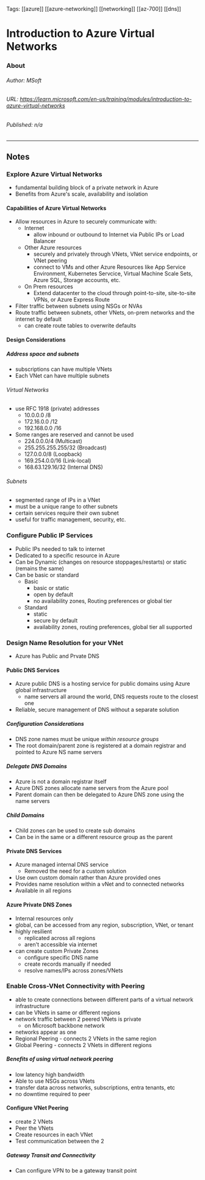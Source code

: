 Tags: [[azure]] [[azure-networking]] [[networking]] [[az-700]] [[dns]]

# Introduction to Azure Virtual Networks
### About
###### Author: *MSoft*
###### URL: *https://learn.microsoft.com/en-us/training/modules/introduction-to-azure-virtual-networks*
###### Published: *n/a*
-------------------------------------------------------------------
## Notes
### Explore Azure Virtual Networks
- fundamental building block of a private network in Azure
- Benefits from Azure's scale, availability and isolation
#### Capabilities of Azure Virtual Networks
- Allow resources in Azure to securely communicate with:
	- Internet
		- allow inbound or outbound to Internet via Public IPs or Load Balancer
	- Other Azure resources
		- securely and privately through VNets, VNet service endpoints, or VNet peering
		- connect to VMs and other Azure Resources like App Service Environment, Kubernetes Servcice, Virtual Machine Scale Sets, Azure SQL, Storage accounts, etc.
	- On Prem resources
		- Extend datacenter to the cloud through point-to-site, site-to-site VPNs, or Azure Express Route
- Filter traffic between subnets using NSGs or NVAs
- Route traffic between subnets, other VNets, on-prem networks and the internet by default
	- can create route tables to overwrite defaults
#### Design Considerations
##### Address space and subnets
- subscriptions can have multiple VNets
- Each VNet can have multiple subnets
###### Virtual Networks
- use RFC 1918 (private) addresses
	- 10.0.0.0 /8
	- 172.16.0.0 /12
	- 192.168.0.0 /16
- Some ranges are reserved and cannot be used
	- 224.0.0.0/4 (Multicast)
	- 255.255.255.255/32 (Broadcast)
	- 127.0.0.0/8 (Loopback)
	- 169.254.0.0/16 (Link-local)
	- 168.63.129.16/32 (Internal DNS)
###### Subnets 
- segmented range of IPs in a VNet
- must be a unique range to other subnets
- certain services require their own subnet
- useful for traffic management, security, etc.

### Configure Public IP Services
- Public IPs needed to talk to internet
- Dedicated to a specific resource in Azure
- Can be Dynamic (changes on resource stoppages/restarts) or static (remains the same)
- Can be basic or standard
	- Basic
		- basic or static
		- open by default
		- no availability zones, Routing preferences or global tier
	- Standard
		- static
		- secure by default
		- availability zones, routing preferences, global tier all supported
### Design Name Resolution for your VNet
- Azure has Public and Prvate DNS
#### Public DNS Services
- Azure public DNS is a hosting service for public domains using Azure global infrastructure
	- name servers all around the world, DNS requests route to the closest one
- Reliable, secure management of DNS without a separate solution
##### Configuration Considerations
- DNS zone names must be unique *within resource groups*
- The root domain/parent zone is registered at a domain registrar and pointed to Azure NS name servers
##### Delegate DNS Domains
- Azure is not a domain registrar itself
- Azure DNS zones allocate name servers from the Azure pool
- Parent domain can then be delegated to Azure DNS zone using the name servers
##### Child Domains
- Child zones can be used to create sub domains
- Can be in the same or a different resource group as the parent
#### Private DNS Services
- Azure managed  internal DNS service
	- Removed the need for a custom solution
- Use own custom domain rather than Azure provided ones
- Provides name resolution within a vNet and to connected networks
- Available in all regions
#### Azure Private DNS Zones
- Internal resources only
- global, can be accessed from any region, subscription, VNet, or tenant
- highly resilient
	- replicated across all regions
	- aren't accessible via internet 
- can create custom Private Zones
	- configure specific DNS name
	- create records manually if needed
	- resolve names/IPs across zones/VNets
 
### Enable Cross-VNet Connectivity with Peering
- able to create connections between different parts of a virtual network infrastructure
- can be VNets in same or different regions
- network traffic between 2 peered VNets is private
	- on Microsoft backbone network
- networks appear as one
- Regional Peering - connects 2 VNets in the same region
- Global Peering - connects 2 VNets in different regions
##### Benefits of using virtual network peering
- low latency high bandwidth
- Able to use NSGs across VNets
- transfer data across networks, subscriptions, entra tenants, etc
- no downtime required to peer
#### Configure VNet Peering
- create 2 VNets
- Peer the VNets
- Create resources in each VNet
- Test communication between the 2
##### Gateway Transit and Connectivity
- Can configure VPN to be a gateway transit point